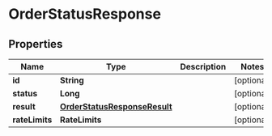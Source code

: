 

# OrderStatusResponse


## Properties

| Name | Type | Description | Notes |
|------------ | ------------- | ------------- | -------------|
|**id** | **String** |  |  [optional] |
|**status** | **Long** |  |  [optional] |
|**result** | [**OrderStatusResponseResult**](OrderStatusResponseResult.md) |  |  [optional] |
|**rateLimits** | **RateLimits** |  |  [optional] |



